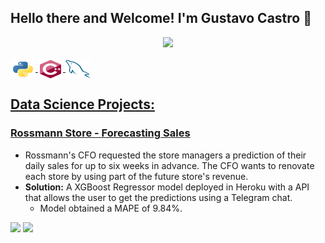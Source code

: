 ## Hello there and Welcome! I'm Gustavo Castro :wave:  
 <div align="center">
  <a href="https://github.com/Gutscs">
  <img height="180em" src="https://github-readme-stats.vercel.app/api?username=Gutscs&show_icons=true&theme=tokyonight&include_all_commits=true&count_private=true"/>
</div>
  
<div style="display: inline_block"><br>
  <img align="center" alt="Guts-Python" height="30" width="40" src="https://raw.githubusercontent.com/devicons/devicon/master/icons/python/python-original.svg">
  <img align="center" alt="Guts-cpp" height="30" width="40" src="https://raw.githubusercontent.com/devicons/devicon/master/icons/cplusplus/cplusplus-original.svg">
  <img align="center" alt="Guts-cpp" height="30" width="40" src="https://raw.githubusercontent.com/devicons/devicon/master/icons/mysql/mysql-original.svg">
 </div>
 
 ## Data Science Projects:
 
### [Rossmann Store - Forecasting Sales](https://github.com/Gutscs/RossmannSales)
  * Rossmann's CFO requested the store managers a prediction of their daily sales for up to six weeks in advance. The CFO wants to renovate each store by using part of the future store's revenue.
  * **Solution:** A XGBoost Regressor model deployed in Heroku with a API that allows the user to get the predictions using a Telegram chat.
       * Model obtained a MAPE of 9.84%.
 
<div> 
  <a href = "mailto:gutscs@gmail.com"><img src="https://img.shields.io/badge/-Gmail-%23333?style=for-the-badge&logo=gmail&logoColor=white" target="_blank"></a>
  <a href="https://www.linkedin.com/in/gustavo-castro-dos-santos/" target="_blank"><img src="https://img.shields.io/badge/-LinkedIn-%230077B5?style=for-the-badge&logo=linkedin&logoColor=white" target="_blank"></a> 

</div>
